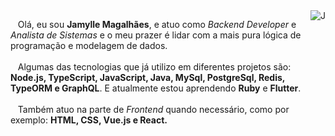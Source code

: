 
<img src="https://lh3.googleusercontent.com/fife/ABSRlIoGB5dCsyQH_VABdSel_wNfH6xL-auqINGKAGdrCt_NsE4vFcJmGqFdQ5iispywCupnlnCz8WKyHw6a4BdNYbk1T8c1qRfwKKZv658pvJZ5GVeWKwSKNh6K0oFpb3Gh-ZOoUlUEtgVlRegD2y_COBc-QRAzfAYDVX3ktIkyDiBX3NwKK0a9He2epyNJdSY38K2RjyP53xO8mlHxPlinlC9GXbznu4yQf2MmOG7A9e1fGQWot_Nh8qN_2psOtL6Gwff1eUZ0rQVeNIIuJ9yC9VPtcpaPKTwQi6Z3ukvUk5mzqBPvAvGqjTKwMqDrblWRsLVUNsrmkQjch4L75FEmS1MYk44MiyyfCIOOEkvene4uZJvAwrCdbDXUNrh9H7grnpPAy5CpJEz3flGgixlEX0ZhXjYJDMmv5FFxI56gy5QuUq4scP_UhwHd8egyj-zn_VxR4A_E8bi_zHD_zCiZAbrDG9cf1CcUDh7d6ddvKVg8x2rX01pzvxl8l1hnPXBDwJphsaY0LT3FMIF5G8Ec6L5dsO-ZF7Vq1AbsslzSpXa5Y1LrIo4_ru0dmhpwEx0DgwYhfj91bpGZYlm6CoTAJ6GiXf8i2OwzIpPGKMAUq2_r4PUF31TLWWR3hJBhmBF7Y7LCM39dWG7o-RM_y6fxbB9spxfQStkq4dxHvMzDq_ksKCMII0dIMlnOmkMlCiRSCd4ZOZnFPqSECOt-ISe-ATr5FYjQbZq6-Ut0sOHzikzpNg=s350-w350-h338-no?authuser=0" align="right" alt="J">

<p align="left">
  &nbsp;&nbsp;&nbsp;Olá, eu sou <b>Jamylle Magalhães</b>, e atuo como <i>Backend Developer</i> e <i>Analista de Sistemas</i> e o meu prazer é lidar com a mais pura lógica de programação e modelagem de dados. <br><br>
  &nbsp;&nbsp;&nbsp;Algumas das tecnologias que já utilizo em diferentes projetos são: <b>Node.js, TypeScript, JavaScript, Java, MySql, PostgreSql, Redis, TypeORM e GraphQL</b>. E atualmente estou aprendendo <b>Ruby</b> e <b>Flutter</b>.<br><br>
  &nbsp;&nbsp;&nbsp;Também atuo na parte de <i>Frontend</i> quando necessário, como por exemplo: <b>HTML, CSS, Vue.js e React<b/>.
</p>


